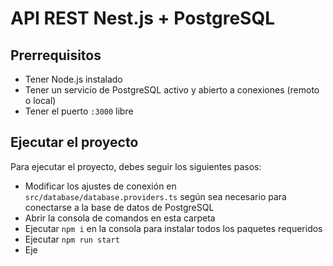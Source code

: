 # API REST Nest.js + PostgreSQL


## Prerrequisitos

- Tener Node.js instalado
- Tener un servicio de PostgreSQL activo y abierto a conexiones (remoto o local)
- Tener el puerto `:3000` libre


## Ejecutar el proyecto

Para ejecutar el proyecto, debes seguir los siguientes pasos:

- Modificar los ajustes de conexión en `src/database/database.providers.ts` según sea necesario para conectarse a la base de datos de PostgreSQL
- Abrir la consola de comandos en esta carpeta
- Ejecutar `npm i` en la consola para instalar todos los paquetes requeridos
- Ejecutar `npm run start`
- Eje